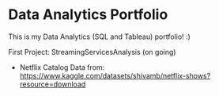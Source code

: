 # Data Analytics Portfolio
This is my Data Analytics (SQL and Tableau) portfolio! :)

First Project: StreamingServicesAnalysis (on going)
* Netflix Catalog Data from: https://www.kaggle.com/datasets/shivamb/netflix-shows?resource=download 
